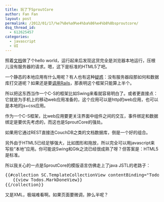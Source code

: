 ```yaml
---
title: 玩了下SproutCore
author: Fan Fan
layout: post
permalink: /2012/01/17/%e7%8e%a9%e4%ba%86%e4%b8%8bsproutcore/
dsq_thread_id:
  - 612625457
categories:
  - javascript
  - UI
---
```

照着[文档][1]做了个hello world，运行起来后发现这货完全是浏览器本地运行，压根儿没有服务器的请求。嗯，这下是标准的HTML5了吧。

一个静态的本地应用有什么用呢？有人也有这种[疑惑][2]：没有服务器段那如何和数据库打交道呢？如果还是要[调用Rails][3]，那表明这个框架只能算上半个。

所以把这东西当作一个C-S的框架比如Swing来看就容易明白了。或者更直接点：它就是为手机上的移动web应用准备的，这个应用可以是http的web应用，也可以是本地的js+css应用。

作为一个C-S框架，比web应用要更关注界面中组件之间的交互，事件绑定和数据绑定是要优先考虑的，而这也是SproutCore的强处。

如果用它通过REST直接连CouchDB之类的文档数据库，倒是一个好的组合。

另外由于HTML5已经足够强大，比如图形和拖放，所以完全可以用javascript来写些“本地”应用。你可能说Swing和Gtk之流已经很成熟了呀？但答案是：HTML5是标准。

所以我关心的一点是SproutCore的模版语言仿佛走上了java JSTL的老路子：

<pre>{{#collection SC.TemplateCollectionView contentBinding="Todos.todoListController"}}}
   {{view Todos.MarkDoneView}}
{{/collection}}</pre>

又是XML，极端难看啊。如果页面要微调，肿么半呢？

 [1]: http://sproutcore.com/guides/getting_started.html
 [2]: https://groups.google.com/group/sproutcore/browse_thread/thread/ff026c9954589495
 [3]: http://sproutguides-drogus.strobeapp.com/rails.html